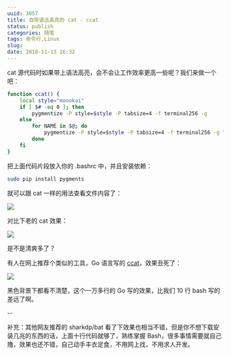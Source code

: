 ```yaml
---
uuid: 3057
title: 自带语法高亮的 cat - ccat
status: publish
categories: 随笔
tags: 命令行,Linux
slug: 
date: 2018-11-13 16:32
---
```

cat 源代码时如果带上语法高亮，会不会让工作效率更高一些呢？我们来做一个吧：

```bash
function ccat() {
    local style="monokai"
    if [ $# -eq 0 ]; then
        pygmentize -P style=$style -P tabsize=4 -f terminal256 -g
    else
        for NAME in $@; do
            pygmentize -P style=$style -P tabsize=4 -f terminal256 -g "$NAME"
        done
    fi
}
```

把上面代码片段放入你的 .bashrc 中，并且安装依赖：

```bash
sudo pip install pygments
```

就可以跟 cat 一样的用法查看文件内容了：

![](https://skywind3000.github.io/images/blog/2018/bash/ccat1.png)

对比下老的 cat 效果：

![](https://skywind3000.github.io/images/blog/2018/bash/ccat2.png)

是不是清爽多了？

有人在网上推荐个类似的工具，Go 语言写的 [ccat](https://github.com/owenthereal/ccat)，效果丑死了：

![](https://skywind3000.github.io/images/blog/2018/bash/ccat3.png)

黑色背景下都看不清楚，这个一万多行的 Go 写的效果，比我们 10 行 bash 写的差远了啊。

--

补充：其他网友推荐的 sharkdp/bat 看了下效果也相当不错，但是你不想下载安装几兆的东西的话，上面十行代码就够了，熟练掌握 Bash，很多事情需要就自己撸，效果也还不错，自己动手丰衣足食，不用网上找，不用求人开发。





